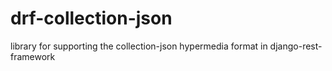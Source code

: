 # drf-collection-json
library for supporting the collection-json hypermedia format in django-rest-framework
